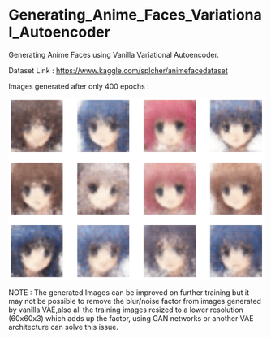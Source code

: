 # Generating_Anime_Faces_Variational_Autoencoder
Generating Anime Faces using Vanilla Variational Autoencoder.

Dataset Link : https://www.kaggle.com/splcher/animefacedataset

Images generated after only 400 epochs : 

![](/Images/epoch400.png)

NOTE : The generated Images can be improved on further training but it may not be possible to remove the blur/noise factor from images generated by vanilla VAE,also all the training images resized to a lower resolution (60x60x3) which adds up the factor, using GAN networks or another VAE architecture can solve this issue.
